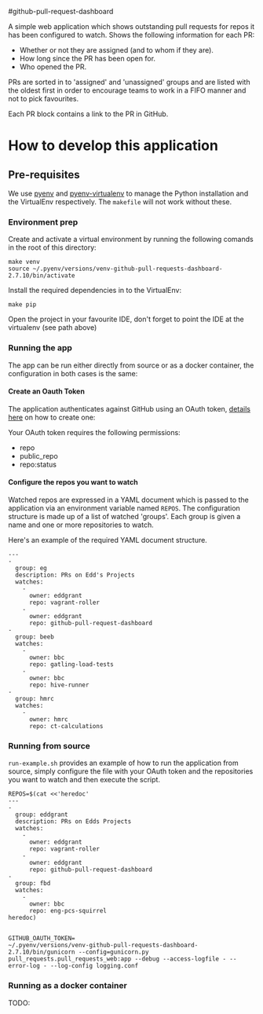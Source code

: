 #github-pull-request-dashboard

A simple web application which shows outstanding pull requests for repos it has been configured to watch. Shows the following information for each PR:

* Whether or not they are assigned (and to whom if they are).
* How long since the PR has been open for.
* Who opened the PR.

PRs are sorted in to 'assigned' and 'unassigned' groups and are listed with the oldest first in order to encourage teams to work in a FIFO manner and not to pick favourites.

Each PR block contains a link to the PR in GitHub.

# How to develop this application

## Pre-requisites

We use [pyenv](https://github.com/yyuu/pyenv) and [pyenv-virtualenv](https://github.com/yyuu/pyenv-virtualenv) to manage the Python installation and the VirtualEnv respectively. The `makefile` will not work without these.

### Environment prep

Create and activate a virtual environment by running the following comands in the root of this directory:

    make venv
    source ~/.pyenv/versions/venv-github-pull-requests-dashboard-2.7.10/bin/activate

Install the required dependencies in to the VirtualEnv:

    make pip

Open the project in your favourite IDE, don't forget to point the IDE at the virtualenv (see path above)

### Running the app

The app can be run either directly from source or as a docker container, the configuration in both cases is the same:

#### Create an Oauth Token

The application authenticates against GitHub using an OAuth token, [details here](https://github.com/blog/1509-personal-api-tokens) on how to create one:

Your OAuth token requires the following permissions:

* repo
* public_repo
* repo:status

#### Configure the repos you want to watch

Watched repos are expressed in a YAML document which is passed to the application via an environment variable named `REPOS`. The configuration structure is made up of a list of watched 'groups'. Each group is given a name and one or more repositories to watch.

Here's an example of the required YAML document structure.

    ---
    -
      group: eg
      description: PRs on Edd's Projects
      watches:
        -
          owner: eddgrant
          repo: vagrant-roller
        -
          owner: eddgrant
          repo: github-pull-request-dashboard
    -
      group: beeb
      watches:
        -
          owner: bbc
          repo: gatling-load-tests
        -
          owner: bbc
          repo: hive-runner
    -
      group: hmrc
      watches:
        -
          owner: hmrc
          repo: ct-calculations
### Running from source

`run-example.sh` provides an example of how to run the application from source, simply configure the file with your OAuth token and the repositories you want to watch and then execute the script.

    REPOS=$(cat <<'heredoc'
    ---
    -
      group: eddgrant
      description: PRs on Edds Projects
      watches:
        -
          owner: eddgrant
          repo: vagrant-roller
        -
          owner: eddgrant
          repo: github-pull-request-dashboard
    -
      group: fbd
      watches:
        -
          owner: bbc
          repo: eng-pcs-squirrel
    heredoc)


    GITHUB_OAUTH_TOKEN=
    ~/.pyenv/versions/venv-github-pull-requests-dashboard-2.7.10/bin/gunicorn --config=gunicorn.py pull_requests.pull_requests_web:app --debug --access-logfile - --error-log - --log-config logging.conf

### Running as a docker container

TODO:
